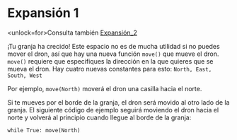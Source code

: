 # Expansión 1
<unlock=for>Consulta también [Expansión_2](docs/unlocks/expand_2.md)

</unlock>¡Tu granja ha crecido! Este espacio no es de mucha utilidad si no puedes mover el dron, así que hay una nueva función `move()` que mueve el dron. `move()` requiere que especifiques la dirección en la que quieres que se mueva el dron. Hay cuatro nuevas constantes para esto: `North, East, South, West`

Por ejemplo, `move(North)` moverá el dron una casilla hacia el norte.

Si te mueves por el borde de la granja, el dron será movido al otro lado de la granja.
El siguiente código de ejemplo seguirá moviendo el dron hacia el norte y volverá al principio cuando llegue al borde de la granja:

`while True:
	move(North)`